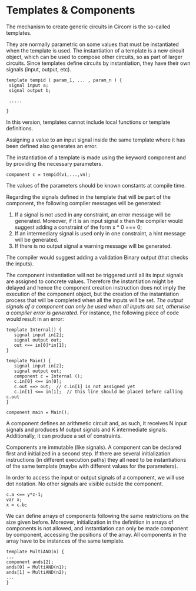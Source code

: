 # Templates & Components

The mechanism to create generic circuits in Circom is the so-called templates.

They are normally parametric on some values that must be instantiated when the template is used. The instantiation of a template is a new circuit object, which can be used to compose other circuits, so as part of larger circuits. Since templates define circuits by instantiation, they have their own signals \(input, output, etc\).

```text
template tempid ( param_1, ... , param_n ) {
 signal input a;
 signal output b;

 .....

}
```

In this version, templates cannot include local functions or template definitions.

Assigning a value to an input signal inside the same template where it has been defined also generates an error.

The instantiation of a template is made using the keyword component and by providing the necessary parameters.

```text
component c = tempid(v1,...,vn);
```

The values of the parameters should be known constants at compile time.

Regarding the signals defined in the template that will be part of the component, the following compiler messages will be generated:

1. If a signal is not used in any constraint, an error message will be generated. Moreover, if it is an input signal x then the compiler would suggest adding a constraint of the form x \* 0 === 0;
2. If an intermediary signal is used only in one constraint, a hint message will be generated.
3. If there is no output signal a warning message will be generated. 

The compiler would suggest adding a validation Binary output \(that checks the inputs\).

The component instantiation will not be triggered until all its input signals are assigned to concrete values. Therefore the instantiation might be delayed and hence the component creation instruction does not imply the execution of the component object, but the creation of the instantiation process that will be completed when all the inputs will be set. _The output signals of a component can only be used when all inputs are set, otherwise a compiler error is generated_. For instance, the following piece of code would result in an error:

```text
template Internal() {
   signal input in[2];
   signal output out;
   out <== in[0]*in[1];
}

template Main() {
   signal input in[2];
   signal output out;
   component c = Internal ();
   c.in[0] <== in[0];
   c.out ==> out;  // c.in[1] is not assigned yet
   c.in[1] <== in[1];  // this line should be placed before calling c.out
}

component main = Main();
```

A component defines an arithmetic circuit and, as such, it receives N input signals and produces M output signals and K intermediate signals. Additionally, it can produce a set of constraints.

Components are immutable \(like signals\). A component can be declared first and initialized in a second step. If there are several initialization instructions \(in different execution paths\) they all need to be instantiations of the same template \(maybe with different values for the parameters\).

In order to access the input or output signals of a component, we will use dot notation. No other signals are visible outside the component.

```text
c.a <== y*z-1;
var x;
x = c.b;
```

We can define arrays of components following the same restrictions on the size given before. Moreover, initialization in the definition in arrays of components is not allowed, and instantiation can only be made component by component, accessing the positions of the array. All components in the array have to be instances of the same template.

```text
template MultiAND(n) {
...
component ands[2];
ands[0] = MultiAND(n1);
ands[1] = MultiAND(n2);
...
}
```

